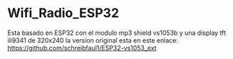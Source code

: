 # Wifi_Radio_ESP32
Esta basado en ESP32 con el modulo mp3 shield vs1053b y una display tft ili9341 de 320x240 
la version original esta en este enlace: https://github.com/schreibfaul1/ESP32-vs1053_ext
